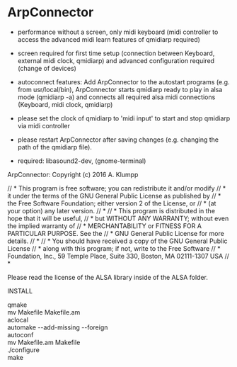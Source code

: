 # ArpConnector


- performance without a screen, only midi keyboard  (midi controller to access the advanced midi learn features of qmidiarp required)

- screen required for first time setup (connection between Keyboard, external midi clock, qmidiarp) and advanced configuration required (change of devices)

- autoconnect features: Add ArpConnector to the autostart programs (e.g. from usr/local/bin), ArpConnector starts qmidiarp ready to play in alsa mode (qmidiarp -a) and connects all required alsa midi connections (Keyboard, midi clock, qmidiarp)

- please set the clock of qmidiarp to 'midi input' to start and stop qmidiarp via midi controller 

- please restart ArpConnector after saving changes (e.g. changing the path of the qmidiarp file).

- required: libasound2-dev, (gnome-terminal)

ArpConnector: Copyright (c) 2016 A. Klumpp

// *  This program is free software; you can redistribute it and/or modify
// *  it under the terms of the GNU General Public License as published by
// *  the Free Software Foundation; either version 2 of the License, or
// *  (at your option) any later version.
// *
// *  This program is distributed in the hope that it will be useful,
// *  but WITHOUT ANY WARRANTY; without even the implied warranty of
// *  MERCHANTABILITY or FITNESS FOR A PARTICULAR PURPOSE.  See the
// *  GNU General Public License for more details.
// *
// *  You should have received a copy of the GNU General Public License
// *  along with this program; if not, write to the Free Software
// *  Foundation, Inc., 59 Temple Place, Suite 330, Boston, MA  02111-1307 USA
// *

Please read the license of the ALSA library inside of the ALSA folder.


INSTALL


qmake  
mv Makefile Makefile.am  
aclocal  
automake --add-missing --foreign  
autoconf  
mv Makefile.am Makefile  
./configure  
make  


